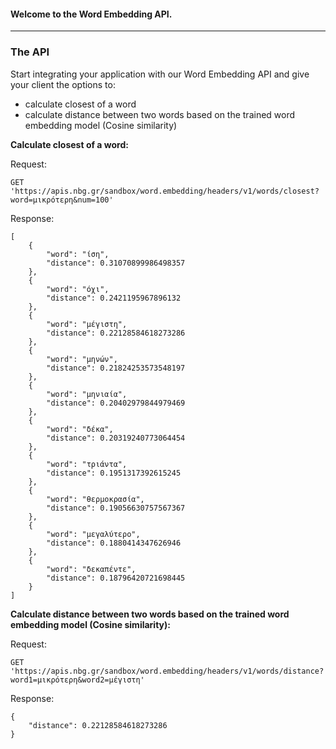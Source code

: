 #### Welcome to the Word Embedding API.

------------------------------------------------------------------------------------------
### The API
Start integrating your application with our Word Embedding API and give your client the options to:
* calculate closest of a word
* calculate distance between two words based on the trained word embedding model (Cosine similarity)


**Calculate closest of a word:**

Request:
  ```
  GET 'https://apis.nbg.gr/sandbox/word.embedding/headers/v1/words/closest?word=μικρότερη&num=100'
```
Response:
```
[
    {
        "word": "ίση",
        "distance": 0.31070899986498357
    },
    {
        "word": "όχι",
        "distance": 0.2421195967896132
    },
    {
        "word": "μέγιστη",
        "distance": 0.22128584618273286
    },
    {
        "word": "μηνών",
        "distance": 0.21824253573548197
    },
    {
        "word": "μηνιαία",
        "distance": 0.20402979844979469
    },
    {
        "word": "δέκα",
        "distance": 0.20319240773064454
    },
    {
        "word": "τριάντα",
        "distance": 0.1951317392615245
    },
    {
        "word": "θερμοκρασία",
        "distance": 0.19056630757567367
    },
    {
        "word": "μεγαλύτερο",
        "distance": 0.1880414347626946
    },
    {
        "word": "δεκαπέντε",
        "distance": 0.18796420721698445
    }
]
```



**Calculate distance between two words based on the trained word embedding model (Cosine similarity):**

Request:
```
GET 'https://apis.nbg.gr/sandbox/word.embedding/headers/v1/words/distance?word1=μικρότερη&word2=μέγιστη'
```
Response:
```
{
    "distance": 0.22128584618273286
}
```
